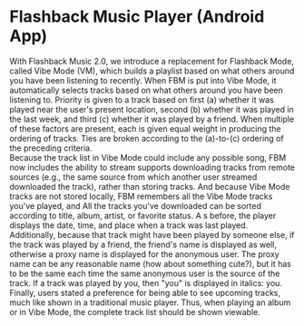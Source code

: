 # Flashback Music Player (Android App)
With Flashback Music 2.0, we introduce a replacement for Flashback Mode, called Vibe Mode (VM), which builds a playlist based on what others around you have been listening to recently. 
When FBM is put into Vibe Mode, it automatically selects tracks based on what others around you have been listening to. Priority is given to a track based on first (a) whether it was played near the user's present location, second (b) whether it was played in the last week, and third (c) whether it was played by a friend. When multiple of these factors are present, each is given equal weight in producing the ordering of tracks. Ties are broken according to the (a)-to-(c) ordering of the preceding criteria.  
Because the track list in Vibe Mode could include any possible song, FBM now includes the ability to stream supports downloading tracks from remote sources (e.g., the same source from which another user streamed downloaded the track), rather than storing tracks. And because Vibe Mode tracks are not stored locally, FBM remembers all the Vibe Mode tracks you've played, and All the tracks you've downloaded can be sorted according to title, album, artist, or favorite status.  A
s before, the player displays the date, time, and place when a track was last played. Additionally, because that track might have been played by someone else, if the track was played by a friend, the friend's name is displayed as well, otherwise a proxy name is displayed for the anonymous user. The proxy name can be any reasonable name (how about something cute?), but it has to be the same each time the same anonymous user is the source of the track. If a track was played by you, then "you" is displayed in italics: you.  
Finally, users stated a preference for being able to see upcoming tracks, much like shown in a traditional music player. Thus, when playing an album or in Vibe Mode, the complete track list should be shown viewable.
